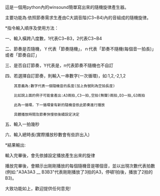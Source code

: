 這是一個用python內的winsound簡單寫出來的隨機旋律產生器。

主要功能為:依照節奏需求生產由C大調音階(C3~B4)內的音組成的隨機旋律。

*指令輸入順序及使用方法：

一、輸入橫跨八度數，1代表C3~B3，2代表C3~B4

二、節奏是否隨機，Ｙ代表「節奏隨機」，ｎ代表「節奏不隨機(每個音一拍長)」或者「節奏自訂」

三、是否自訂節奏，Y代表是，n代表節奏不隨機也不自訂

四、若選擇自訂節奏，則輸入一串數字(一次循環)，如:1,2,-2,1,2

        其意義為:數字代表一個隨機音的長度(加上負號則為空拍長度)
        
        比如說上面的例子可能會產出:A3兩拍,C3一拍,空拍(無聲)兩拍,D3一拍,G3兩拍

        此為一循環，下一循環會有新的隨機音依此節奏進行播放

        具體播放時間及節奏快慢依後續設定決定

五、輸入一拍幾秒

六、輸入總時長(實際播放秒數會有些許出入)

*結果輸出:

輸入完畢後，會先依據設定播放產生出來的旋律

播放完畢後，會顯示出剛剛播放的每個隨機音是哪個音，並以出現次數代表拍數(例如:"A3A3A3 __ B3B3"代表剛剛播放了3拍的A3，停頓1拍後，播放了2拍的B3)。

大致功能如上，歡迎提供任何意見!
